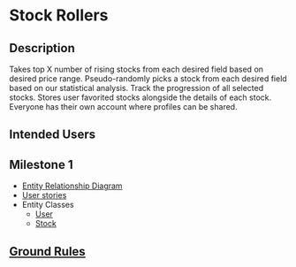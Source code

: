 # Stock Rollers

## Description
Takes top X number of rising stocks from each desired field based on desired price range. 
Pseudo-randomly picks a stock from each desired field based on our statistical analysis.
Track the progression of all selected stocks.
Stores user favorited stocks alongside the details of each stock.
Everyone has their own account where profiles can be shared. 

## Intended Users

## Milestone 1
* [Entity Relationship Diagram](docs/erd.md)
* [User stories](docs/user-stories.md)
* Entity Classes  
    * [User](https://github.com/stock-rollers/stockrollers-service/blob/master/src/main/java/edu/cnm/deepdive/stockrollersservice/model/User.java)  
    * [Stock](https://github.com/stock-rollers/stockrollers-service/blob/master/src/main/java/edu/cnm/deepdive/stockrollersservice/model/Stock.java)
    
    
## [Ground Rules](docs/ground-rules.md)